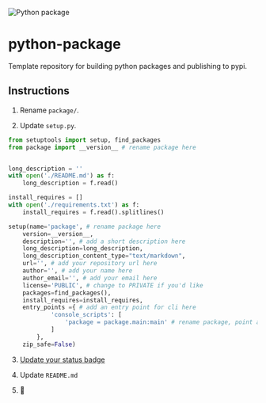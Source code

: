 ![Python package](https://github.com/fingafrog/python-package/workflows/Python%20package/badge.svg)

# python-package

Template repository for building python packages and publishing to pypi.

## Instructions

1. Rename `package/`.

2. Update `setup.py`.

```python
from setuptools import setup, find_packages
from package import __version__ # rename package here


long_description = ''
with open('./README.md') as f:
    long_description = f.read()

install_requires = []
with open('./requirements.txt') as f:
    install_requires = f.read().splitlines()

setup(name='package', # rename package here
    version=__version__,
    description='', # add a short description here
    long_description=long_description,
    long_description_content_type="text/markdown",
    url='', # add your repository url here
    author='', # add your name here
    author_email='', # add your email here
    license='PUBLIC', # change to PRIVATE if you'd like
    packages=find_packages(),
    install_requires=install_requires,
    entry_points ={ # add an entry point for cli here
            'console_scripts': [
                'package = package.main:main' # rename package, point at a function
            ]
        },
    zip_safe=False)
```

3. [Update your status badge](https://docs.github.com/en/actions/configuring-and-managing-workflows/configuring-a-workflow#adding-a-workflow-status-badge-to-your-repository)

4. Update `README.md`

3. :rocket: